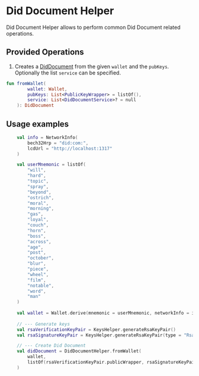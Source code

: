 # Did Document Helper
Did Document Helper allows to perform common Did Document related operations.


## Provided Operations
1. Creates a [DidDocument](../glossary.md) from the given `wallet` and the `pubKeys`. 
Optionally the list `service` can be specified.
```kotlin
fun fromWallet(
        wallet: Wallet,
        pubKeys: List<PublicKeyWrapper> = listOf(),
        service: List<DidDocumentService>? = null
    ): DidDocument
```
## Usage examples
```kotlin
    val info = NetworkInfo(
        bech32Hrp = "did:com:", 
        lcdUrl = "http://localhost:1317"
    )

    val userMnemonic = listOf(
        "will",
        "hard",
        "topic",
        "spray",
        "beyond",
        "ostrich",
        "moral",
        "morning",
        "gas",
        "loyal",
        "couch",
        "horn",
        "boss",
        "across",
        "age",
        "post",
        "october",
        "blur",
        "piece",
        "wheel",
        "film",
        "notable",
        "word",
        "man"
    )
    
    val wallet = Wallet.derive(mnemonic = userMnemonic, networkInfo = info)
    
    // --- Generate keys
    val rsaVerificationKeyPair = KeysHelper.generateRsaKeyPair()
    val rsaSignatureKeyPair = KeysHelper.generateRsaKeyPair(type = "RsaSignatureKey2018")

    // --- Create Did Document
    val didDocument = DidDocumentHelper.fromWallet(
        wallet,
        listOf(rsaVerificationKeyPair.publicWrapper, rsaSignatureKeyPair.publicWrapper)
    )
```